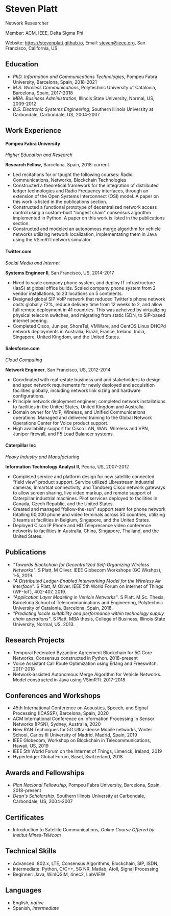 # Steven Platt
Network Researcher

Member: ACM, IEEE, Delta Sigma Phi

Website: https://stevenplatt.github.io, Email: steven@ieee.org, San Francisco, California, US

## Education
* *PhD. Information and Communications Technologies*, Pompeu Fabra University, Barcelona, Spain, 2018-2021
* *M.S. Wireless Communications*, Polytechnic University of Catalonia, Barcelona, Spain, 2017-2018
* *MBA. Business Administration*, Illinois State University, Normal, US, 2009-2012
* *B.S. Electronic Systems Engineering*, Southern Illinois University at Carbondale, Carbondale, US, 2004-2007

## Work Experience
#### Pompeu Fabra University
*Higher Education and Research*

**Research Fellow**, Barcelona, Spain, 2018-current

* Led recitations for or taught the following courses: Radio Communications, Networks, Blockchain Technologies
* Constructed a theoretical framework for the integration of distributed ledger technologies and Radio Frequency interfaces, through an extension of the Open Systems Interconnect (OSI) model. A paper on this work is listed in the publications section.  
* Constructed a functional prototype of decentralized network access control using a custom-built "longest chain" consensus algorithm implemented in Python. A paper on this work is listed in the publications section.
* Constructed and modeled an autonomous merge algorithm for vehicle networks utilizing network localization, implementating them in Java using the VSimRTI network simulator. 

#### Twitter.com
*Social Media and Internet*

**Systems Engineer II**, San Francisco, US, 2014-2017

* Hired to scale company phone system, and deploy IT infrastructure (IaaS) at global office builds. Scaled company phone system from 2 vendor installations, to 23 locations on 5 continents.
* Designed global SIP VoIP network that reduced Twitter's phone network costs globally 72%, reduce delivery time from 12 weeks to 2, and allow full remote deployment in 41 countries. This was acheived by virtualizing physical telecom switches, and migrating from static ISDN, to SIP-based internet peering.
* Completed Cisco, Juniper, ShoreTel, VMWare, and CentOS Linux DHCPd network deployments in Australia, Brazil, France, Ireland, India, Singapore, United Kingdom, and the United States.

#### Salesforce.com
*Cloud Computing*

**Network Engineer**, San Francisco, US, 2012-2014

* Coordinated with real-estate business unit and stakeholders to design and spec network requirements for newly
deployed and acquisition facilities globally, including network link sizing and hardware configurations.  
* Principle network deployment engineer; completed network installations to facilities in the United States, United Kingdom and Australia.
* Domain owner for VoIP, Wireless, and Unified Communications operations. Managed and delivered training to the Global Network Operations Center for Voice product support.
* High availability support for Cisco LAN, WAN, Wireless and VPN, Juniper firewall, and F5 Load Balancer systems.

#### Caterpillar Inc
*Heavy Industry and Manufacturing*

**Information Technology Analyst II**, Peoria, US, 2007-2012

* Completed service and platform design for new satellite connected “field view” product support. Service utilized Librestream industrial cameras, Inmartsat connectivity, and Tandberg Cisco network gateways to allow screen sharing, live video markup, and remote support of Caterpillar industrial machines. Pilot services deployed to facilities in Canada, Czech Republic, and the United States.
* Created and managed “follow-the-sun” support team for phone network totalling 60,000 phone and video terminals across 50 countries, utilizing 3 teams at facilities in Belgium, Singapore, and the United States.
* Deployed Cisco IP Phone and HD Telepresence video conference networks to facilities in Australia, China, Singapore, Thailand, and the United States.

## Publications
* *"Towards Blockchain for Decentralized Self-Organizing Wireless Networks"*. S Platt, M Oliver. IEEE Globecom Workshops (GC Wkshps), 1-5, 2019.
* *"A Distributed Ledger-Enabled Interworking Model for the Wireless Air Interface"*. S Platt, M Oliver. IEEE 5th World Forum on Internet of Things (WF-IoT), 402-407, 2019.
* *"Application Layer Modeling in Vehicle Networks"*. S Platt. M.Sc. Thesis, Barcelona School of Telecommunications and Engineering, Polytechnic University of Catalonia, Barcelona, Spain, 2018.
* *"Predicting locale suitability and performance within technology supply chain operations"*. S Platt. MBA thesis, College of Business, Illinois State University, Normal, US. 2013.

## Research Projects
* Temporal Federated Byzantine Agreement Blockchain for 5G Core Networks. Consensus constructed in Python. 2018-present
* Voice Assistant Call Route Optimization using Erlang and Freeswitch. 2017-2018
* Network-assisted Autonomous Merge Algorithm for Vehicle Networks. Model constructed in Java using VSimRTI. 2017-2018

## Conferences and Workshops
<!--- * ACM Mobihoc: International Symposium on Theory, Algorithmic Foundations, and Protocol Design for Mobile Networks and Mobile Computing, Shanghai, China *- pending*
* Symposium on High Performance Chips, Hot Chips, San jose, California, US, 2020 *- pending* --->
* 45th International Conference on Acoustics, Speech, and Signal Processing (ICASSP), Barcelona, Spain, 2020
* ACM International Conference on Information Processing in Sensor Networks (IPSN), Sydney, Australia, 2020
* New RAN Techniques for 5G Ultra-dense Mobile networks, Winter School, Carlos III University of Madrid, Madrid, Spain, 2019
* IEEE Globecom, Workshop on Blockchain in Telecommunications, Hawaii, US, 2019
* IEEE 5th World Forum on the Internet of Things, Limerick, Ireland, 2019
* Hyperledger Global Forum, Basel, Switzerland, 2018

## Awards and Fellowships
* *Plan Nacional Fellowship*, Pompeu Fabra University, Barcelona, Spain, 2018-present
* *Dean's Scholarship*, Southern Illinois University at Carbondale, Carbondale, US, 2004-2007

## Certificates
<!--- * Computer Architecture, *Online Cource Offered by Princeton University - pending* --->
* Introduction to Satellite Communications, *Online Course Offered by Institut Mines-Télécom*

## Technical Skills
* Advanced: 802.x, LTE, Consensus Algorithms, Blockchain, SIP, ISDN,
* Intermediate: Python, C/C++, 5G NR, Matlab, Atoll, Signal Processing
* Beginner: Java, WinIQSIM, 4nec2, LabVIEW

## Languages
* English, *native*
* Spanish, *intermediate*
